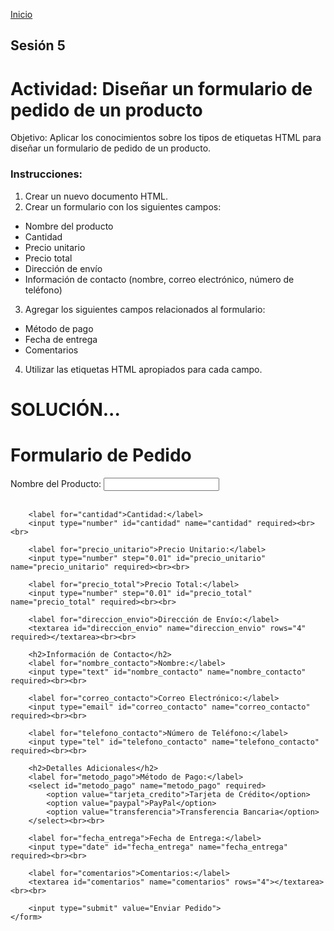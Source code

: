 <!-- No borrar o modificar -->
[Inicio](./index.md)

## Sesión 5 

# Actividad: Diseñar un formulario de pedido de un producto

Objetivo: Aplicar los conocimientos sobre los tipos de etiquetas HTML para diseñar un formulario de pedido de un producto.

### Instrucciones:

1. Crear un nuevo documento HTML.
2. Crear un formulario con los siguientes campos:
- Nombre del producto
- Cantidad
- Precio unitario
- Precio total
- Dirección de envío
- Información de contacto (nombre, correo electrónico, número de teléfono)
3. Agregar los siguientes campos relacionados al formulario:
- Método de pago
- Fecha de entrega
- Comentarios
4. Utilizar las etiquetas HTML apropiados para cada campo.

# SOLUCIÓN...

<!DOCTYPE html>
<html>
<head>
    <title>Formulario de Pedido</title>
</head>
<body>
    <h1>Formulario de Pedido</h1>
    <form action="procesar_pedido.php" method="post">
        <label for="nombre_producto">Nombre del Producto:</label>
        <input type="text" id="nombre_producto" name="nombre_producto" required><br><br>

        <label for="cantidad">Cantidad:</label>
        <input type="number" id="cantidad" name="cantidad" required><br><br>

        <label for="precio_unitario">Precio Unitario:</label>
        <input type="number" step="0.01" id="precio_unitario" name="precio_unitario" required><br><br>

        <label for="precio_total">Precio Total:</label>
        <input type="number" step="0.01" id="precio_total" name="precio_total" required><br><br>

        <label for="direccion_envio">Dirección de Envío:</label>
        <textarea id="direccion_envio" name="direccion_envio" rows="4" required></textarea><br><br>

        <h2>Información de Contacto</h2>
        <label for="nombre_contacto">Nombre:</label>
        <input type="text" id="nombre_contacto" name="nombre_contacto" required><br><br>

        <label for="correo_contacto">Correo Electrónico:</label>
        <input type="email" id="correo_contacto" name="correo_contacto" required><br><br>

        <label for="telefono_contacto">Número de Teléfono:</label>
        <input type="tel" id="telefono_contacto" name="telefono_contacto" required><br><br>

        <h2>Detalles Adicionales</h2>
        <label for="metodo_pago">Método de Pago:</label>
        <select id="metodo_pago" name="metodo_pago" required>
            <option value="tarjeta_credito">Tarjeta de Crédito</option>
            <option value="paypal">PayPal</option>
            <option value="transferencia">Transferencia Bancaria</option>
        </select><br><br>

        <label for="fecha_entrega">Fecha de Entrega:</label>
        <input type="date" id="fecha_entrega" name="fecha_entrega" required><br><br>

        <label for="comentarios">Comentarios:</label>
        <textarea id="comentarios" name="comentarios" rows="4"></textarea><br><br>

        <input type="submit" value="Enviar Pedido">
    </form>
</body>
</html>


